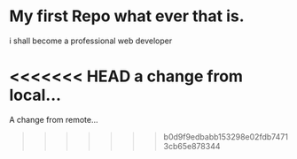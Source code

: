 # My first Repo what ever that is.

i shall become a professional web developer

<<<<<<< HEAD
a change from local...
=======
A change from remote...
>>>>>>> b0d9f9edbabb153298e02fdb74713cb65e878344
